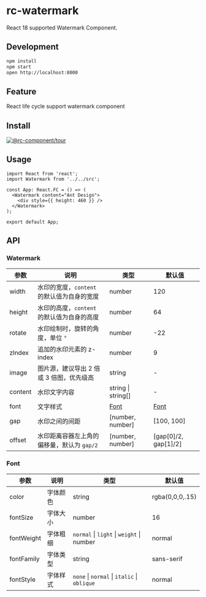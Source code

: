 # rc-watermark

React 18 supported Watermark Component.

## Development

```bash
npm install
npm start
open http://localhost:8000
```

## Feature

React life cycle support watermark component

## Install

[![@rc-component/tour](https://nodei.co/npm/@rc-component/tour.png)](https://www.npmjs.com/package/@rc-component/tour)

## Usage

```tsx | pure
import React from 'react';
import Watermark from '../../src';

const App: React.FC = () => (
  <Watermark content="Ant Design">
    <div style={{ height: 460 }} />
  </Watermark>
);

export default App;
```

## API

### Watermark

| 参数 | 说明 | 类型 | 默认值 |
| --- | --- | --- | --- |
| width | 水印的宽度，`content` 的默认值为自身的宽度 | number | 120 |
| height | 水印的高度，`content` 的默认值为自身的高度 | number | 64 |
| rotate | 水印绘制时，旋转的角度，单位 `°` | number | -22 |
| zIndex | 追加的水印元素的 z-index | number | 9 |
| image | 图片源，建议导出 2 倍或 3 倍图，优先级高 | string | - |
| content | 水印文字内容 | string \| string[] | - |
| font | 文字样式 | [Font](#font) | [Font](#font) |
| gap | 水印之间的间距 | \[number, number\] | \[100, 100\] |
| offset | 水印距离容器左上角的偏移量，默认为 `gap/2` | \[number, number\] | \[gap\[0\]/2, gap\[1\]/2\] |

### Font

<!-- prettier-ignore -->
| 参数 | 说明 | 类型 | 默认值 |
| --- | --- | --- | --- |
| color | 字体颜色 | string | rgba(0,0,0,.15) |
| fontSize | 字体大小 | number | 16 |
| fontWeight | 字体粗细 | `normal` \| `light` \| `weight` \| number | normal |
| fontFamily | 字体类型 | string | sans-serif |
| fontStyle | 字体样式 | `none` \| `normal` \| `italic` \| `oblique` | normal |
